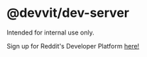 # @devvit/dev-server

Intended for internal use only.

Sign up for Reddit's Developer Platform [here!](https://developers.reddit.com)
